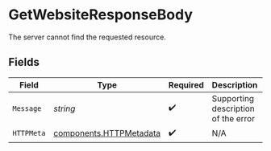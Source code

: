 # GetWebsiteResponseBody

The server cannot find the requested resource.


## Fields

| Field                                                              | Type                                                               | Required                                                           | Description                                                        | Example                                                            |
| ------------------------------------------------------------------ | ------------------------------------------------------------------ | ------------------------------------------------------------------ | ------------------------------------------------------------------ | ------------------------------------------------------------------ |
| `Message`                                                          | *string*                                                           | :heavy_check_mark:                                                 | Supporting description of the error                                | Cannot find resource                                               |
| `HTTPMeta`                                                         | [components.HTTPMetadata](../../models/components/httpmetadata.md) | :heavy_check_mark:                                                 | N/A                                                                |                                                                    |